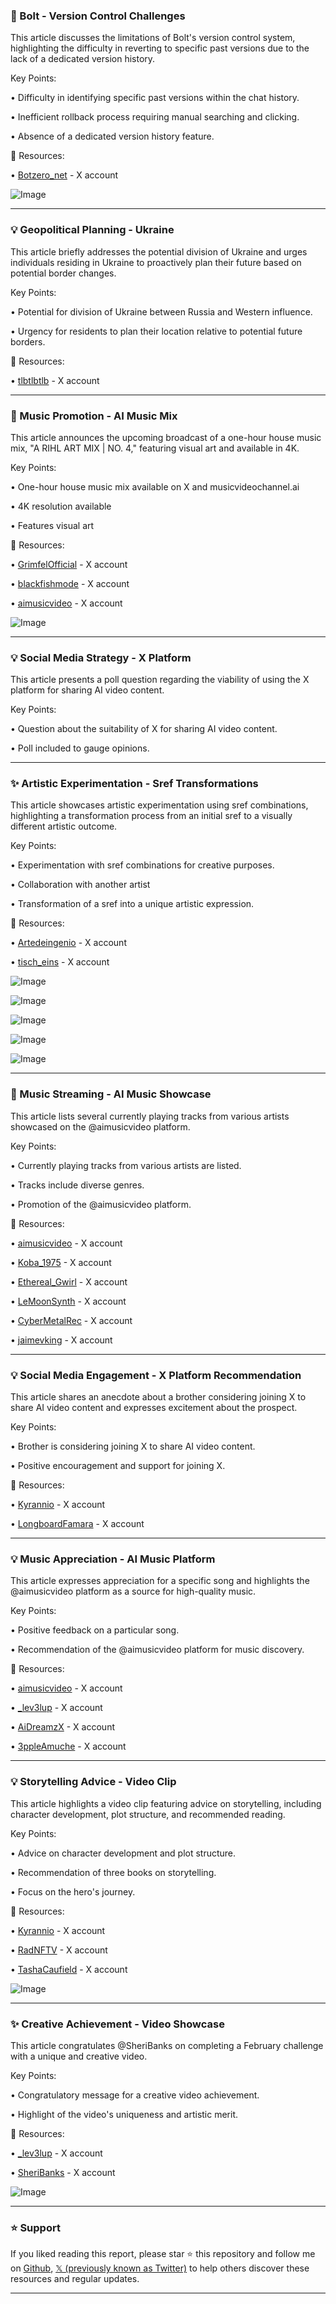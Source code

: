 ### 🤖 Bolt - Version Control Challenges

This article discusses the limitations of Bolt's version control system, highlighting the difficulty in reverting to specific past versions due to the lack of a dedicated version history.

Key Points:

• Difficulty in identifying specific past versions within the chat history.


• Inefficient rollback process requiring manual searching and clicking.


• Absence of a dedicated version history feature.


🔗 Resources:

• [Botzero_net](https://x.com/botzero_net) - X account


![Image](https://pbs.twimg.com/media/Gk9iPOCXsAAp9pE?format=png&name=900x900)


---

### 💡 Geopolitical Planning - Ukraine

This article briefly addresses the potential division of Ukraine and urges individuals residing in Ukraine to proactively plan their future based on potential border changes.

Key Points:

•  Potential for division of Ukraine between Russia and Western influence.


• Urgency for residents to plan their location relative to potential future borders.


🔗 Resources:

• [tlbtlbtlb](https://x.com/tlbtlbtlb) - X account


---

### 🚀 Music Promotion - AI Music Mix

This article announces the upcoming broadcast of a one-hour house music mix, "A RIHL ART MIX | NO. 4," featuring visual art and available in 4K.

Key Points:

• One-hour house music mix available on X and musicvideochannel.ai


• 4K resolution available


• Features visual art


🔗 Resources:

• [GrimfelOfficial](https://x.com/GrimfelOfficial) - X account


• [blackfishmode](https://x.com/blackfishmode) - X account


• [aimusicvideo](https://x.com/aimusicvideo) - X account


![Image](https://pbs.twimg.com/ext_tw_video_thumb/1895673844121157633/pu/img/0xY2WX7z78kc2Pk1.jpg)


---

### 💡 Social Media Strategy - X Platform

This article presents a poll question regarding the viability of using the X platform for sharing AI video content.

Key Points:

• Question about the suitability of X for sharing AI video content.


• Poll included to gauge opinions.



---

### ✨ Artistic Experimentation - Sref Transformations

This article showcases artistic experimentation using sref combinations, highlighting a transformation process from an initial sref to a visually different artistic outcome.

Key Points:

• Experimentation with sref combinations for creative purposes.


• Collaboration with another artist


• Transformation of a sref into a unique artistic expression.



🔗 Resources:

• [Artedeingenio](https://x.com/Artedeingenio) - X account


• [tisch_eins](https://x.com/tisch_eins) - X account


![Image](https://pbs.twimg.com/media/Gk8txlOWcAA054f?format=jpg&name=360x360)


![Image](https://pbs.twimg.com/media/Gk8tzCyWgAAYfBv?format=jpg&name=360x360)


![Image](https://pbs.twimg.com/media/Gk8t0HhWIAARX2L?format=jpg&name=360x360)


![Image](https://pbs.twimg.com/media/Gk8t1K0XkAAqG_d?format=jpg&name=360x360)


![Image](https://pbs.twimg.com/media/Gk8RLfgXUAAgcE_?format=jpg&name=240x240)


---

### 🚀 Music Streaming - AI Music Showcase

This article lists several currently playing tracks from various artists showcased on the @aimusicvideo platform.

Key Points:

• Currently playing tracks from various artists are listed.


• Tracks include diverse genres.


• Promotion of the  @aimusicvideo platform.


🔗 Resources:

• [aimusicvideo](https://x.com/aimusicvideo) - X account


• [Koba_1975](https://x.com/Koba_1975) - X account


• [Ethereal_Gwirl](https://x.com/Ethereal_Gwirl) - X account


• [LeMoonSynth](https://x.com/LeMoonSynth) - X account


• [CyberMetalRec](https://x.com/CyberMetalRec) - X account


• [jaimevking](https://x.com/jaimevking) - X account



---

### 💡 Social Media Engagement - X Platform Recommendation

This article shares an anecdote about a brother considering joining X to share AI video content and expresses excitement about the prospect.

Key Points:

• Brother is considering joining X to share AI video content.


• Positive encouragement and support for joining X.



🔗 Resources:

• [Kyrannio](https://x.com/Kyrannio) - X account


• [LongboardFamara](https://x.com/LongboardFamara) - X account


---

### 💡 Music Appreciation - AI Music Platform

This article expresses appreciation for a specific song and highlights the @aimusicvideo platform as a source for high-quality music.

Key Points:

• Positive feedback on a particular song.


• Recommendation of the @aimusicvideo platform for music discovery.


🔗 Resources:

• [aimusicvideo](https://x.com/aimusicvideo) - X account


• [_lev3lup](https://x.com/_lev3lup) - X account


• [AiDreamzX](https://x.com/AiDreamzX) - X account


• [3ppleAmuche](https://x.com/3ppleAmuche) - X account


---

### 💡 Storytelling Advice - Video Clip

This article highlights a video clip featuring advice on storytelling, including character development, plot structure, and recommended reading.

Key Points:

• Advice on character development and plot structure.


• Recommendation of three books on storytelling.


• Focus on the hero's journey.


🔗 Resources:

• [Kyrannio](https://x.com/Kyrannio) - X account


• [RadNFTV](https://x.com/RadNFTV) - X account


• [TashaCaufield](https://x.com/TashaCaufield) - X account


![Image](https://pbs.twimg.com/amplify_video_thumb/1895197414580957184/img/Gw6enqCspEndX2KA.jpg)


---

### ✨ Creative Achievement - Video Showcase

This article congratulates @SheriBanks on completing a February challenge with a unique and creative video.

Key Points:

• Congratulatory message for a creative video achievement.


• Highlight of the video's uniqueness and artistic merit.



🔗 Resources:

• [_lev3lup](https://x.com/_lev3lup) - X account


• [SheriBanks](https://x.com/SheriBanks) - X account


![Image](https://pbs.twimg.com/ext_tw_video_thumb/1895695982878453760/pu/img/PHE5FOMCiMvmZg0v.jpg)


---

### ⭐️ Support

If you liked reading this report, please star ⭐️ this repository and follow me on [Github](https://github.com/Drix10), [𝕏 (previously known as Twitter)](https://x.com/DRIX_10_) to help others discover these resources and regular updates.

---